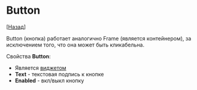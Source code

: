 # Button

[[Назад](@MenuBar.MenuCreate)]

Button (кнопка) работает аналогично Frame (является контейнером), за исключением того, что она может быть кликабельна.

Свойства **Button**:

* Является [виджетом](@Node.Widget)
* **Text** - текстовая подпись к кнопке
* **Enabled** - вкл/выкл кнопку

